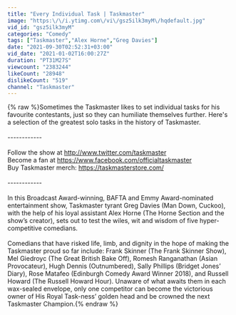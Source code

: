 ```yaml
---
title: "Every Individual Task | Taskmaster"
image: "https:\/\/i.ytimg.com\/vi\/gsz5ilk3myM\/hqdefault.jpg"
vid_id: "gsz5ilk3myM"
categories: "Comedy"
tags: ["Taskmaster","Alex Horne","Greg Davies"]
date: "2021-09-30T02:52:31+03:00"
vid_date: "2021-01-02T16:00:27Z"
duration: "PT31M27S"
viewcount: "2383244"
likeCount: "28948"
dislikeCount: "519"
channel: "Taskmaster"
---
```

{% raw %}Sometimes the Taskmaster likes to set individual tasks for his favourite contestants, just so they can humiliate themselves further. Here's a selection of the greatest solo tasks in the history of Taskmaster.<br /><br />------------<br /><br />Follow the show at <a rel="nofollow" target="blank" href="http://www.twitter.com/taskmaster">http://www.twitter.com/taskmaster</a><br />Become a fan at <a rel="nofollow" target="blank" href="https://www.facebook.com/officialtaskmaster">https://www.facebook.com/officialtaskmaster</a><br />Buy Taskmaster merch: <a rel="nofollow" target="blank" href="https://taskmasterstore.com/">https://taskmasterstore.com/</a><br /><br />------------<br /><br />In this Broadcast Award-winning, BAFTA and Emmy Award-nominated entertainment show, Taskmaster tyrant Greg Davies (Man Down, Cuckoo), with the help of his loyal assistant Alex Horne (The Horne Section and the show’s creator), sets out to test the wiles, wit and wisdom of five hyper-competitive comedians.<br /><br />Comedians that have risked life, limb, and dignity in the hope of making the Taskmaster proud so far include: Frank Skinner (The Frank Skinner Show), Mel Giedroyc (The Great British Bake Off), Romesh Ranganathan (Asian Provocateur), Hugh Dennis (Outnumbered), Sally Phillips (Bridget Jones’ Diary), Rose Matafeo (Edinburgh Comedy Award Winner 2018), and Russell Howard (The Russell Howard Hour). Unaware of what awaits them in each wax-sealed envelope, only one competitor can become the victorious owner of His Royal Task-ness’ golden head and be crowned the next Taskmaster Champion.{% endraw %}
